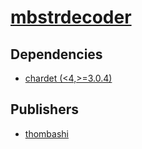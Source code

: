 # [mbstrdecoder](https://pypi.org/project/mbstrdecoder)

## Dependencies
- [chardet (<4,>=3.0.4)](packages/c/chardet.md)



## Publishers
- [thombashi](https://pypi.org/user/thombashi)

